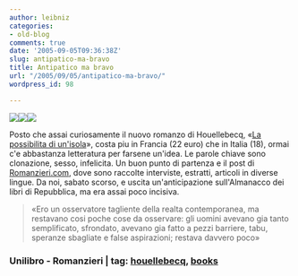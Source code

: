 ```yaml
---
author: leibniz
categories:
- old-blog
comments: true
date: '2005-09-05T09:36:38Z'
slug: antipatico-ma-bravo
title: Antipatico ma bravo
url: "/2005/09/05/antipatico-ma-bravo/"
wordpress_id: 98

---
```

![](https://www.lafactory.com/images/stories/livres/michel_houellebecq_ile.jpg)![](https://images-eu.amazon.com/images/P/0297850989.02.LZZZZZZZ.jpg)![](https://www.unilibro.it/find_buy/view_image_zoom.asp?NameImage=8845234932g.jpg)  

Posto che assai curiosamente il nuovo romanzo di Houellebecq, «[La possibilita di un'isola](https://www.unilibro.it/find_buy/product.asp?sku=12125769)»,
costa piu in Francia (22 euro) che in Italia (18), ormai c'e abbastanza
letteratura per farsene un'idea. Le parole chiave sono clonazione,
sesso, infelicita. Un buon punto di partenza e il post di
[Romanzieri.com](https://www.romanzieri.com/archives/001401.php), dove sono raccolte interviste, estratti, articoli in
diverse lingue. Da noi, sabato scorso, e uscita un'anticipazione
sull'Almanacco dei libri di Repubblica, ma era assai poco incisiva.

> «Ero un osservatore tagliente della realta contemporanea, ma restavano
cosi poche cose da osservare: gli uomini avevano gia tanto
semplificato, sfrondato, avevano gia fatto a pezzi barriere, tabu,
speranze sbagliate e false aspirazioni; restava davvero poco»




### Unilibro - Romanzieri | tag: [houellebecq](https://www.technorati.com/tags/houellebecq), [books](https://www.technorati.com/tags/books)
